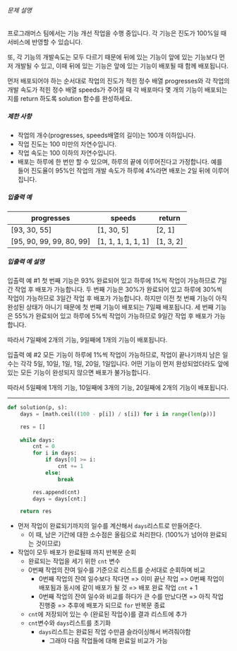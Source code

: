 ###### 문제 설명

프로그래머스 팀에서는 기능 개선 작업을 수행 중입니다. 각 기능은 진도가 100%일 때 서비스에 반영할 수 있습니다.

또, 각 기능의 개발속도는 모두 다르기 때문에 뒤에 있는 기능이 앞에 있는 기능보다 먼저 개발될 수 있고, 이때 뒤에 있는 기능은 앞에 있는 기능이 배포될 때 함께 배포됩니다.

먼저 배포되어야 하는 순서대로 작업의 진도가 적힌 정수 배열 progresses와 각 작업의 개발 속도가 적힌 정수 배열 speeds가 주어질 때 각 배포마다 몇 개의 기능이 배포되는지를 return 하도록 solution 함수를 완성하세요.

##### 제한 사항

- 작업의 개수(progresses, speeds배열의 길이)는 100개 이하입니다.
- 작업 진도는 100 미만의 자연수입니다.
- 작업 속도는 100 이하의 자연수입니다.
- 배포는 하루에 한 번만 할 수 있으며, 하루의 끝에 이루어진다고 가정합니다. 예를 들어 진도율이 95%인 작업의 개발 속도가 하루에 4%라면 배포는 2일 뒤에 이루어집니다.

##### 입출력 예

| progresses               | speeds             | return    |
| ------------------------ | ------------------ | --------- |
| [93, 30, 55]             | [1, 30, 5]         | [2, 1]    |
| [95, 90, 99, 99, 80, 99] | [1, 1, 1, 1, 1, 1] | [1, 3, 2] |

##### 입출력 예 설명

입출력 예 #1
첫 번째 기능은 93% 완료되어 있고 하루에 1%씩 작업이 가능하므로 7일간 작업 후 배포가 가능합니다.
두 번째 기능은 30%가 완료되어 있고 하루에 30%씩 작업이 가능하므로 3일간 작업 후 배포가 가능합니다. 하지만 이전 첫 번째 기능이 아직 완성된 상태가 아니기 때문에 첫 번째 기능이 배포되는 7일째 배포됩니다.
세 번째 기능은 55%가 완료되어 있고 하루에 5%씩 작업이 가능하므로 9일간 작업 후 배포가 가능합니다.

따라서 7일째에 2개의 기능, 9일째에 1개의 기능이 배포됩니다.

입출력 예 #2
모든 기능이 하루에 1%씩 작업이 가능하므로, 작업이 끝나기까지 남은 일수는 각각 5일, 10일, 1일, 1일, 20일, 1일입니다. 어떤 기능이 먼저 완성되었더라도 앞에 있는 모든 기능이 완성되지 않으면 배포가 불가능합니다.

따라서 5일째에 1개의 기능, 10일째에 3개의 기능, 20일째에 2개의 기능이 배포됩니다.

---

```python
def solution(p, s):
    days = [math.ceil((100 - p[i]) / s[i]) for i in range(len(p))]

    res = []
    
    while days:
        cnt = 0
        for i in days:
            if days[0] >= i:
                cnt += 1
            else:
                break

        res.append(cnt)
        days = days[cnt:]

    return res
```

- 먼저 작업이 완료되기까지의 일수를 계산해서 `days`리스트로 만들어준다.
  - 이 때, 남은 기간에 대한 소수점은 올림으로 처리한다. (100%가 넘어야 완료되는 것이므로)
- 작업이 모두 배포가 완료될때 까지 반복문 순회
  - 완료되는 작업을 세기 위한 `cnt` 변수
  - 0번째 작업의 잔여 일수를 기준으로 리스트를 순서대로 순회하며 비교
    - 0번째 작업의 잔여 일수보다 작다면 => 이미 끝난 작업 => 0번째 작업이 배포됨과 동시에 같이 배포가 될 것 => 배포 완료 작업 `cnt` + 1
    - 0번째 작업의 잔여 일수와 비교를 하다가 큰 수를 만났다면 => 아직 작업 진행중 => 추후에 배포가 되므로 `for` 반복문 종료
  - `cnt`에 저장되어 있는 수 (완료된 작업수)를 결과 리스트에 추가
  - `cnt`변수와 `days`리스트를 초기화
    - `days`리스트는 완료된 작업 수만큼 슬라이싱해서 버려줘야함
      - 그래야 다음 작업들에 대해 완료일 비교가 가능